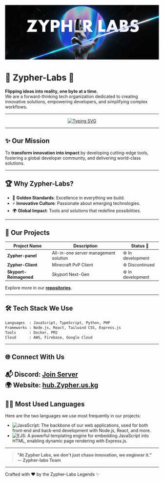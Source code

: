 <div align="center">
  <img src="banner.gif" alt="Zypher Logo" />
</div>

# 🌟 **Zypher-Labs** 🚀  

**Flipping ideas into reality, one byte at a time.**  
We are a forward-thinking tech organization dedicated to creating innovative solutions, empowering developers, and simplifying complex workflows.  

---

<div align="center">
 <a href="https://git.io/typing-svg"><img src="https://readme-typing-svg.demolab.com?font=Orbitron&pause=1000&color=D2F707&center=true&width=435&lines=Zypher+Labs" alt="Typing SVG" /></a>
</div>

---

## ✨ **Our Mission**  

To **transform innovation into impact** by developing cutting-edge tools, fostering a global developer community, and delivering world-class solutions.  

---

## 🏆 **Why Zypher-Labs?**  

- 🌟 **Golden Standards**: Excellence in everything we build.  
- ⚡ **Innovative Culture**: Passionate about emerging technologies.  
- 🌍 **Global Impact**: Tools and solutions that redefine possibilities.  

---

## 📂 **Our Projects**  

| Project Name         | Description                           | Status 🚦 |
|----------------------|---------------------------------------|----------|
| **Zypher-panel**        | All-in-one server management solution | ⚙️ In development |
| **Zypher-Client**        | Minecraft PvP Client | ⚙️ Discontinued |
| **Skyport-Reimagened**        | Skyport Next-Gen | ⚙️ In development |


Explore more in our **[repositories](https://github.com/Zypher-Labs)**.

---

## 🛠️ **Tech Stack We Use**  

```plaintext
Languages  : JavaScript, TypeScript, Python, PHP
Frameworks : Node.js, React, Tailwind CSS, Express.js
Tools      : Docker, PM2
Cloud      : AWS, Firebase, Google Cloud
```
---

## 🌐 Connect With Us  

📬 **Discord**: [Join Server](Discord.gg)  
🌍 **Website**: [hub.Zypher.us.kg](https://hub.Zypher.us.kg)
---
## 🧑‍💻 **Most Used Languages**  

Here are the two languages we use most frequently in our projects:

- ![JavaScript](https://img.shields.io/badge/JavaScript-%23F7DF1E?style=flat-square&logo=javascript&logoColor=white): The backbone of our web applications, used for both front-end and back-end development with Node.js, React, and more.
- ![EJS](https://img.shields.io/badge/EJS-%23A91A3B?style=flat-square&logo=ejs&logoColor=white): A powerful templating engine for embedding JavaScript into HTML, enabling dynamic page rendering with Express.js.
---

> **"At Zypher Labs, we don't just chase innovation, we engineer it."**  
> — **Zypher-labs Team**

---

Crafted with ❤️ by the Zypher-Labs Legends ✨
